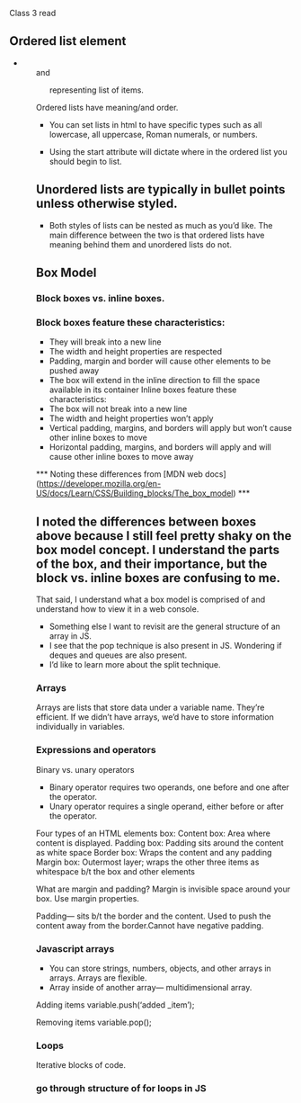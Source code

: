 Class 3 read

## Ordered list element

- <ol> and <ul> representing list of items.
Ordered lists have meaning/and order.

- You can set lists in html to have specific types such as all lowercase, all uppercase, Roman numerals, or numbers.

- Using the start attribute will dictate where in the ordered list you should begin to list.

## Unordered lists are typically in bullet points unless otherwise styled.

- Both styles of lists can be nested as much as you’d like. The main difference between the two is that ordered lists have meaning behind them and unordered lists do not.

## Box Model

### Block boxes vs. inline boxes. 

### Block boxes feature these characteristics: 
- They will break into a new line
- The width and height properties are respected
- Padding, margin and border will cause other elements to be pushed away
- The box will extend in the inline direction to fill the space available in its container
Inline boxes feature these characteristics: 
- The box will not break into a new line
- The width and height properties won’t apply
- Vertical padding, margins, and borders will apply but won’t cause other inline boxes to move 
- Horizontal padding, margins, and borders will apply and will cause other inline boxes to move away

*** Noting these differences from [MDN web docs] (https://developer.mozilla.org/en-US/docs/Learn/CSS/Building_blocks/The_box_model) *** 

## I noted the differences between boxes above because I still feel pretty shaky on the box model concept. I understand the parts of the box, and their importance, but the block vs. inline boxes are confusing to me.

That said, I understand what a box model is comprised of and understand how to view it in a web console.

- Something else I want to revisit are the general structure of an array in JS.
- I see that the pop technique is also present in JS. Wondering if deques and queues are also present.
- I’d like to learn more about the split technique.

### Arrays

Arrays are lists that store data under a variable name. They’re efficient. If we didn’t have arrays, we’d have to store information individually in variables.


### Expressions and operators

Binary vs. unary operators
- Binary operator requires two operands, one before and one after the operator. 
- Unary operator requires a single operand, either before or after the operator.

Four types of an HTML elements box: 
Content box: Area where content is displayed.
Padding box: Padding sits around the content as white space
Border box: Wraps the content and any padding
Margin box: Outermost layer; wraps the other three items as whitespace b/t the box and other elements 

What are margin and padding?
Margin is invisible space around your box. Use margin properties.

Padding— sits b/t the border and the content. Used to push the content away from the border.Cannot have negative padding.

### Javascript arrays

- You can store strings, numbers, objects, and other arrays in arrays. Arrays are flexible.
- Array inside of another array— multidimensional array.

Adding items variable.push(‘added _item’);

Removing items variable.pop();

### Loops

Iterative blocks of code.

### go through structure of for loops in JS

